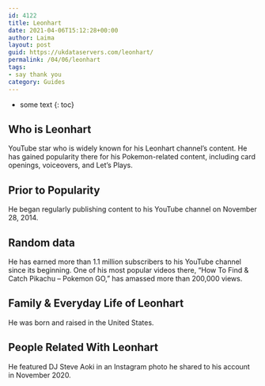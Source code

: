 ```yaml
---
id: 4122
title: Leonhart
date: 2021-04-06T15:12:28+00:00
author: Laima
layout: post
guid: https://ukdataservers.com/leonhart/
permalink: /04/06/leonhart
tags:
- say thank you
category: Guides
---
```


* some text
{: toc}


## Who is Leonhart
                  
                  
                  
YouTube star who is widely known for his Leonhart channel&#8217;s content. He has gained popularity there for his Pokemon-related content, including card openings, voiceovers, and Let&#8217;s Plays.
                  
              
            
              
            
                
                
                
## Prior to Popularity
                  
                  
                  
He began regularly publishing content to his YouTube channel on November 28, 2014.
                  
              
            
              
            
                
                
                
## Random data
                  
                  
                  
He has earned more than 1.1 million subscribers to his YouTube channel since its beginning. One of his most popular videos there, &#8220;How To Find & Catch Pikachu &#8211; Pokemon GO,&#8221; has amassed more than 200,000 views.
                  
              
            
              
            
                
                
                
## Family & Everyday Life of Leonhart
                  
                  
                  
He was born and raised in the United States.
                  
              
            
              
            
                
                
                
## People Related With Leonhart
                  
                  
                  
He featured DJ Steve Aoki in an Instagram photo he shared to his account in November 2020.
                  
              
            
              
            
                
              
            
              
              
            
            
              
            
          
          
          